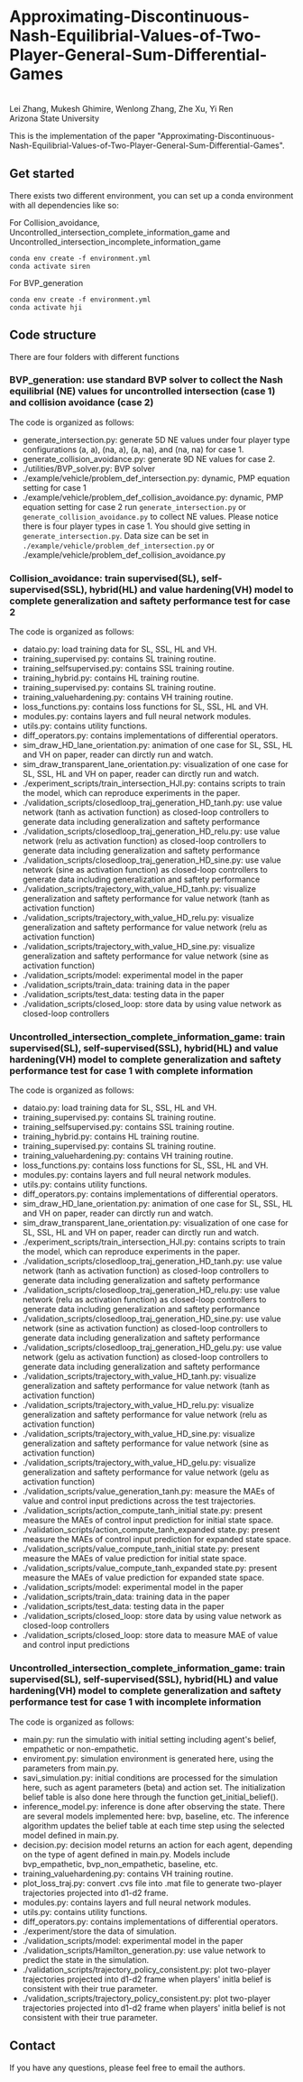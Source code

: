 # Approximating-Discontinuous-Nash-Equilibrial-Values-of-Two-Player-General-Sum-Differential-Games
<br>
Lei Zhang,
Mukesh Ghimire, 
Wenlong Zhang, 
Zhe Xu, 
Yi Ren<br>
Arizona State University

This is the implementation of the paper "Approximating-Discontinuous-Nash-Equilibrial-Values-of-Two-Player-General-Sum-Differential-Games".

## Get started
There exists two different environment, you can set up a conda environment with all dependencies like so:

For Collision_avoidance, Uncontrolled_intersection_complete_information_game and Uncontrolled_intersection_incomplete_information_game
```
conda env create -f environment.yml
conda activate siren
```
For BVP_generation
```
conda env create -f environment.yml
conda activate hji
```

## Code structure
There are four folders with different functions
### BVP_generation: use standard BVP solver to collect the Nash equilibrial (NE) values for uncontrolled intersection (case 1) and collision avoidance (case 2) 
The code is organized as follows:
* generate_intersection.py: generate 5D NE values under four player type configurations (a, a), (na, a), (a, na), and (na, na) for case 1.
* generate_collision_avoidance.py: generate 9D NE values for case 2.
* ./utilities/BVP_solver.py: BVP solver
* ./example/vehicle/problem_def_intersection.py: dynamic, PMP equation setting for case 1
* ./example/vehicle/problem_def_collision_avoidance.py: dynamic, PMP equation setting for case 2
run `generate_intersection.py` or `generate_collision_avoidance.py` to collect NE values. Please notice there is four player types in case 1. You should give setting in `generate_intersection.py`. Data size can be set in `./example/vehicle/problem_def_intersection.py` or ./example/vehicle/problem_def_collision_avoidance.py

### Collision_avoidance: train supervised(SL), self-supervised(SSL), hybrid(HL) and value hardening(VH) model to complete generalization and saftety performance test for case 2
The code is organized as follows:
* dataio.py: load training data for SL, SSL, HL and VH.
* training_supervised.py: contains SL training routine.
* training_selfsupervised.py: contains SSL training routine.
* training_hybrid.py: contains HL training routine.
* training_supervised.py: contains SL training routine.
* training_valuehardening.py: contains VH training routine.
* loss_functions.py: contains loss functions for SL, SSL, HL and VH.
* modules.py: contains layers and full neural network modules.
* utils.py: contains utility functions.
* diff_operators.py: contains implementations of differential operators.
* sim_draw_HD_lane_orientation.py: animation of one case for SL, SSL, HL and VH on paper, reader can dirctly run and watch.
* sim_draw_transparent_lane_orientation.py: visualization of one case for SL, SSL, HL and VH on paper, reader can dirctly run and watch.
* ./experiment_scripts/train_intersection_HJI.py: contains scripts to train the model, which can reproduce experiments in the paper.
* ./validation_scripts/closedloop_traj_generation_HD_tanh.py: use value network (tanh as activation function) as closed-loop controllers to generate data including generalization and saftety performance
* ./validation_scripts/closedloop_traj_generation_HD_relu.py: use value network (relu as activation function) as closed-loop controllers to generate data including generalization and saftety performance
* ./validation_scripts/closedloop_traj_generation_HD_sine.py: use value network (sine as activation function) as closed-loop controllers to generate data including generalization and saftety performance
* ./validation_scripts/trajectory_with_value_HD_tanh.py: visualize generalization and saftety performance for value network (tanh as activation function)
* ./validation_scripts/trajectory_with_value_HD_relu.py: visualize generalization and saftety performance for value network (relu as activation function)
* ./validation_scripts/trajectory_with_value_HD_sine.py: visualize generalization and saftety performance for value network (sine as activation function)
* ./validation_scripts/model: experimental model in the paper
* ./validation_scripts/train_data: training data in the paper
* ./validation_scripts/test_data: testing data in the paper
* ./validation_scripts/closed_loop: store data by using value network as closed-loop controllers

### Uncontrolled_intersection_complete_information_game: train supervised(SL), self-supervised(SSL), hybrid(HL) and value hardening(VH) model to complete generalization and saftety performance test for case 1 with complete information
The code is organized as follows:
* dataio.py: load training data for SL, SSL, HL and VH.
* training_supervised.py: contains SL training routine.
* training_selfsupervised.py: contains SSL training routine.
* training_hybrid.py: contains HL training routine.
* training_supervised.py: contains SL training routine.
* training_valuehardening.py: contains VH training routine.
* loss_functions.py: contains loss functions for SL, SSL, HL and VH.
* modules.py: contains layers and full neural network modules.
* utils.py: contains utility functions.
* diff_operators.py: contains implementations of differential operators.
* sim_draw_HD_lane_orientation.py: animation of one case for SL, SSL, HL and VH on paper, reader can dirctly run and watch.
* sim_draw_transparent_lane_orientation.py: visualization of one case for SL, SSL, HL and VH on paper, reader can dirctly run and watch.
* ./experiment_scripts/train_intersection_HJI.py: contains scripts to train the model, which can reproduce experiments in the paper.
* ./validation_scripts/closedloop_traj_generation_HD_tanh.py: use value network (tanh as activation function) as closed-loop controllers to generate data including generalization and saftety performance
* ./validation_scripts/closedloop_traj_generation_HD_relu.py: use value network (relu as activation function) as closed-loop controllers to generate data including generalization and saftety performance
* ./validation_scripts/closedloop_traj_generation_HD_sine.py: use value network (sine as activation function) as closed-loop controllers to generate data including generalization and saftety performance
* ./validation_scripts/closedloop_traj_generation_HD_gelu.py: use value network (gelu as activation function) as closed-loop controllers to generate data including generalization and saftety performance
* ./validation_scripts/trajectory_with_value_HD_tanh.py: visualize generalization and saftety performance for value network (tanh as activation function)
* ./validation_scripts/trajectory_with_value_HD_relu.py: visualize generalization and saftety performance for value network (relu as activation function)
* ./validation_scripts/trajectory_with_value_HD_sine.py: visualize generalization and saftety performance for value network (sine as activation function)
* ./validation_scripts/trajectory_with_value_HD_gelu.py: visualize generalization and saftety performance for value network (gelu as activation function)
* ./validation_scripts/value_generation_tanh.py: measure the MAEs of value and control input predictions across the test trajectories.
* ./validation_scripts/action_compute_tanh_initial state.py: present measure the MAEs of control input prediction for initial state space.
* ./validation_scripts/action_compute_tanh_expanded state.py: present measure the MAEs of control input prediction for expanded state space.
* ./validation_scripts/value_compute_tanh_initial state.py: present measure the MAEs of value prediction for initial state space.
* ./validation_scripts/value_compute_tanh_expanded state.py: present measure the MAEs of value prediction for expanded state space.
* ./validation_scripts/model: experimental model in the paper
* ./validation_scripts/train_data: training data in the paper
* ./validation_scripts/test_data: testing data in the paper
* ./validation_scripts/closed_loop: store data by using value network as closed-loop controllers
* ./validation_scripts/closed_loop: store data to measure MAE of value and control input predictions

### Uncontrolled_intersection_complete_information_game: train supervised(SL), self-supervised(SSL), hybrid(HL) and value hardening(VH) model to complete generalization and saftety performance test for case 1 with incomplete information
The code is organized as follows:
* main.py: run the simulatio with initial setting including agent's belief, empathetic or non-empathetic.
* enviroment.py: simulation environment is generated here, using the parameters from main.py.
* savi_simulation.py: initial conditions are processed for the simulation here, such as agent parameters (beta) and action set. The initialization belief table is also done here through the function get_initial_belief().
* inference_model.py: inference is done after observing the state. There are several models implemented here: bvp, baseline, etc. The inference algorithm updates the belief table at each time step using the selected model defined in main.py.
* decision.py: decision model returns an action for each agent, depending on the type of agent defined in main.py. Models include bvp_empathetic, bvp_non_empathetic, baseline, etc.
* training_valuehardening.py: contains VH training routine.
* plot_loss_traj.py: convert .cvs file into .mat file to generate two-player trajectories projected into d1-d2 frame. 
* modules.py: contains layers and full neural network modules.
* utils.py: contains utility functions.
* diff_operators.py: contains implementations of differential operators.
* ./experiment/store the data of simulation.
* ./validation_scripts/model: experimental model in the paper
* ./validation_scripts/Hamilton_generation.py: use value network to predict the state in the simulation.
* ./validation_scripts/trajectory_policy_consistent.py: plot two-player trajectories projected into d1-d2 frame when players' initla belief is consistent with their true parameter. 
* ./validation_scripts/trajectory_policy_consistent.py: plot two-player trajectories projected into d1-d2 frame when players' initla belief is not consistent with their true parameter. 

## Contact
If you have any questions, please feel free to email the authors.

